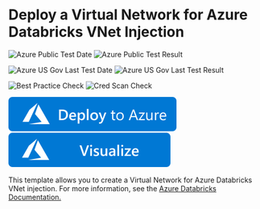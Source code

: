 # Deploy a Virtual Network for Azure Databricks VNet Injection

![Azure Public Test Date](https://azurequickstartsservice.blob.core.windows.net/badges/101-databricks-vnet-for-vnet-injection/PublicLastTestDate.svg)
![Azure Public Test Result](https://azurequickstartsservice.blob.core.windows.net/badges/101-databricks-vnet-for-vnet-injection/PublicDeployment.svg)

![Azure US Gov Last Test Date](https://azurequickstartsservice.blob.core.windows.net/badges/101-databricks-vnet-for-vnet-injection/FairfaxLastTestDate.svg)
![Azure US Gov Last Test Result](https://azurequickstartsservice.blob.core.windows.net/badges/101-databricks-vnet-for-vnet-injection/FairfaxDeployment.svg)

![Best Practice Check](https://azurequickstartsservice.blob.core.windows.net/badges/101-databricks-vnet-for-vnet-injection/BestPracticeResult.svg)
![Cred Scan Check](https://azurequickstartsservice.blob.core.windows.net/badges/101-databricks-vnet-for-vnet-injection/CredScanResult.svg)

[![Deploy To Azure](https://raw.githubusercontent.com/Azure/azure-quickstart-templates/master/1-CONTRIBUTION-GUIDE/images/deploytoazure.svg?sanitize=true)](https://portal.azure.com/#create/Microsoft.Template/uri/https%3A%2F%2Fraw.githubusercontent.com%2FAzure%2Fazure-quickstart-templates%2Fmaster%2F101-databricks-vnet-for-vnet-injection%2Fazuredeploy.json)
[![Visualize](https://raw.githubusercontent.com/Azure/azure-quickstart-templates/master/1-CONTRIBUTION-GUIDE/images/visualizebutton.svg?sanitize=true)](http://armviz.io/#/?load=https%3A%2F%2Fraw.githubusercontent.com%2FAzure%2Fazure-quickstart-templates%2Fmaster%2F101-databricks-vnet-for-vnet-injection%2Fazuredeploy.json)

This template allows you to create a Virtual Network for Azure Databricks VNet
injection. For more information, see the
<a href="https://docs.microsoft.com/en-us/azure/azure-databricks/">Azure
Databricks Documentation.
